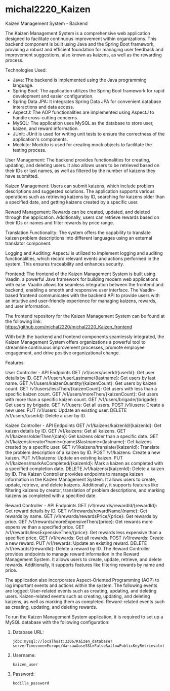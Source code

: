 # michal2220_Kaizen

Kaizen Management System - Backend

The Kaizen Management System is a comprehensive web application designed to facilitate continuous improvement within organizations. This backend component is built using Java and the Spring Boot framework, providing a robust and efficient foundation for managing user feedback and improvement suggestions, also known as kaizens, as well as the rewarding process.

Technologies Used:
- Java: The backend is implemented using the Java programming language.
- Spring Boot: The application utilizes the Spring Boot framework for rapid development and easier configuration.
- Spring Data JPA: It integrates Spring Data JPA for convenient database interactions and data access.
- AspectJ: The AOP functionalities are implemented using AspectJ to handle cross-cutting concerns.
- MySQL: The application uses MySQL as the database to store user, kaizen, and reward information.
- JUnit: JUnit is used for writing unit tests to ensure the correctness of the application's components.
- Mockito: Mockito is used for creating mock objects to facilitate the testing process.


User Management: The backend provides functionalities for creating, updating, and deleting users. It also allows users to be retrieved based on their IDs or last names, as well as filtered by the number of kaizens they have submitted.

Kaizen Management: Users can submit kaizens, which include problem descriptions and suggested solutions. The application supports various operations such as retrieving kaizens by ID, searching for kaizens older than a specified date, and getting kaizens created by a specific user.

Reward Management: Rewards can be created, updated, and deleted through the application. Additionally, users can retrieve rewards based on their IDs or names and filter rewards by price range.

Translation Functionality: The system offers the capability to translate kaizen problem descriptions into different languages using an external translator component.

Logging and Auditing: AspectJ is utilized to implement logging and auditing functionalities, which record relevant events and actions performed in the system. This ensures traceability and enhances security.

Frontend:
The frontend of the Kaizen Management System is built using Vaadin, a powerful Java framework for building modern web applications with ease. Vaadin allows for seamless integration between the frontend and backend, enabling a smooth and responsive user interface. The Vaadin-based frontend communicates with the backend API to provide users with an intuitive and user-friendly experience for managing kaizens, rewards, and user information.

The frontend repository for the Kaizen Management System can be found at the following link:
https://github.com/michal2220/michal2220_Kaizen_frontend

With both the backend and frontend components seamlessly integrated, the Kaizen Management System offers organizations a powerful tool to streamline continuous improvement processes, promote employee engagement, and drive positive organizational change.






Features:

User Controller - API Endpoints
GET /v1/users/userId/{userId}: Get user details by ID.
GET /v1/users/userLastname/{lastname}: Get users by last name.
GET /v1/users/kaizenQuantity/{kaizenCount}: Get users by kaizen count.
GET /v1/users/lessThen/{kaizenCount}: Get users with less than a specific kaizen count.
GET /v1/users/moreThen/{kaizenCount}: Get users with more than a specific kaizen count.
GET /v1/users/brigade/{brigade}: Get users by brigade.
GET /v1/users: Get all users.
POST /v1/users: Create a new user.
PUT /v1/users: Update an existing user.
DELETE /v1/users/{userId}: Delete a user by ID.

Kaizen Controller - API Endpoints
GET /v1/kaizens/kaizenId/{kaizenId}: Get kaizen details by ID.
GET /v1/kaizens: Get all kaizens.
GET /v1/kaizens/olderThen/{date}: Get kaizens older than a specific date.
GET /v1/kaizens/creator?name={name}&lastname={lastname}: Get kaizens created by a specific user.
GET /v1/kaizens/translate/{kaizenId}: Translate the problem description of a kaizen by ID.
POST /v1/kaizens: Create a new kaizen.
PUT /v1/kaizens: Update an existing kaizen.
PUT /v1/kaizens/markAsCompleted/{kaizenId}: Mark a kaizen as completed with a specified completion date.
DELETE /v1/kaizens/{kaizenId}: Delete a kaizen by ID.
The Kaizen Controller provides endpoints to manage kaizen information in the Kaizen Management System. It allows users to create, update, retrieve, and delete kaizens. Additionally, it supports features like filtering kaizens by creator, translation of problem descriptions, and marking kaizens as completed with a specified date.

Reward Controller - API Endpoints
GET /v1/rewards/rewardId/{rewardId}: Get reward details by ID.
GET /v1/rewards/rewardName/{name}: Get rewards by name.
GET /v1/rewards/rewardsPrice/{price}: Get rewards by price.
GET /v1/rewards/moreExpensiveThen/{price}: Get rewards more expensive than a specified price.
GET /v1/rewards/lessExpensiveThen/{price}: Get rewards less expensive than a specified price.
GET /v1/rewards: Get all rewards.
POST /v1/rewards: Create a new reward.
PUT /v1/rewards: Update an existing reward.
DELETE /v1/rewards/{rewardId}: Delete a reward by ID.
The Reward Controller provides endpoints to manage reward information in the Reward Management System. It allows users to create, update, retrieve, and delete rewards. Additionally, it supports features like filtering rewards by name and price.


The application also incorporates Aspect-Oriented Programming (AOP) to log important events and actions within the system. The following events are logged:
User-related events such as creating, updating, and deleting users.
Kaizen-related events such as creating, updating, and deleting kaizens, as well as marking them as completed.
Reward-related events such as creating, updating, and deleting rewards.



To run the Kaizen Management System application, it is required to set up a MySQL database with the following configuration:

1. Database URL:
   ```
   jdbc:mysql://localhost:3306/Kaizen_database?serverTimezone=Europe/Warsaw&useSSL=False&allowPublicKeyRetrieval=true
   ```

2. Username:
   ```
   kaizen_user
   ```

3. Password:
   ```
   kodilla_password
   ```
